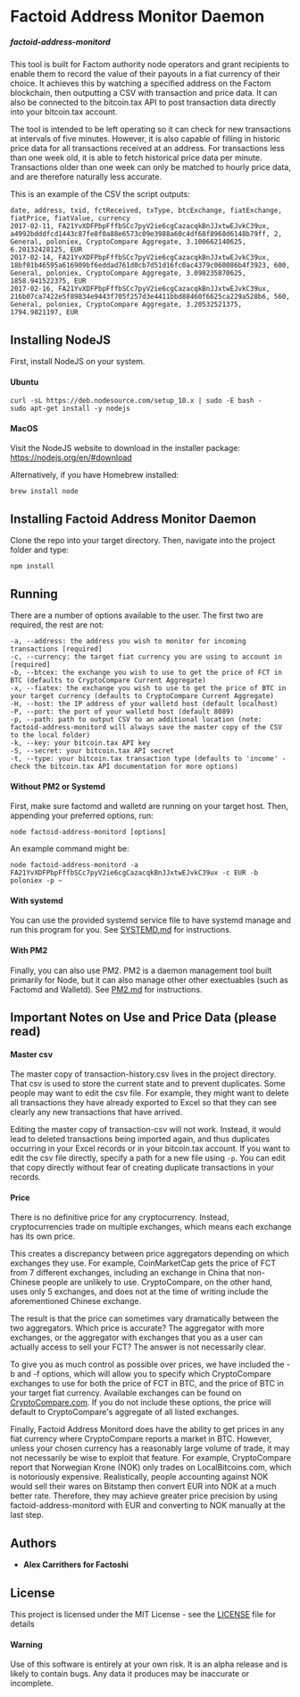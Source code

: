 # Factoid Address Monitor Daemon

##### factoid-address-monitord

This tool is built for Factom authority node operators and grant recipients to
enable them to record the value of their payouts in a fiat currency of their
choice. It achieves this by watching a specified address on the Factom
blockchain, then outputting a CSV with transaction and price data. It can also
be connected to the bitcoin.tax API to post transaction data directly into your
bitcoin.tax account.

The tool is intended to be left operating so it can check for new transactions
at intervals of five minutes. However, it is also capable of filling in
historic price data for all transactions received at an address. For
transactions less than one week old, it is able to fetch historical price data
per minute. Transactions older than one week can only be matched to hourly
price data, and are therefore naturally less accurate.

This is an example of the CSV the script outputs:

```
date, address, txid, fctReceived, txType, btcExchange, fiatExchange, fiatPrice, fiatValue, currency
2017-02-11, FA21YvXDFPbpFffbSCc7pyV2ie6cgCazacqkBnJJxtwEJvkC39ux, a4992bdddfcd1443c87fe8f0a88e6573c09e3988a60c4df68f8968d6148b79ff, 2, General, poloniex, CryptoCompare Aggregate, 3.100662140625, 6.20132428125, EUR
2017-02-14, FA21YvXDFPbpFffbSCc7pyV2ie6cgCazacqkBnJJxtwEJvkC39ux, 18bf01b46595a616909bf6eddad761d0cb7d51d16fc0ac4379c060086b4f3923, 600, General, poloniex, CryptoCompare Aggregate, 3.098235870625, 1858.941522375, EUR
2017-02-16, FA21YvXDFPbpFffbSCc7pyV2ie6cgCazacqkBnJJxtwEJvkC39ux, 216b07ca7422e5f89834e9443f705f257d3e4411bbd88460f6625ca229a528b6, 560, General, poloniex, CryptoCompare Aggregate, 3.20532521375, 1794.9821197, EUR
```

## Installing NodeJS

First, install NodeJS on your system.

#### Ubuntu

```
curl -sL https://deb.nodesource.com/setup_10.x | sudo -E bash -
sudo apt-get install -y nodejs
```

#### MacOS

Visit the NodeJS website to download in the installer package:
https://nodejs.org/en/#download

Alternatively, if you have Homebrew installed:

```
brew install node
```

## Installing Factoid Address Monitor Daemon

Clone the repo into your target directory. Then, navigate into the project
folder and type:

```
npm install
```

## Running

There are a number of options available to the user. The first two are
required, the rest are not:

```
-a, --address: the address you wish to monitor for incoming transactions [required]
-c, --currency: the target fiat currency you are using to account in [required]
-b, --btcex: the exchange you wish to use to get the price of FCT in BTC (defaults to CryptoCompare Current Aggregate)
-x, --fiatex: the exchange you wish to use to get the price of BTC in your target currency (defaults to CryptoCompare Current Aggregate)
-H, --host: the IP address of your walletd host (default localhost)
-P, --port: the port of your walletd host (default 8089)
-p, --path: path to output CSV to an additional location (note: factoid-address-monitord will always save the master copy of the CSV to the local folder)
-k, --key: your bitcoin.tax API key
-S, --secret: your bitcoin.tax API secret
-t, --type: your bitcoin.tax transaction type (defaults to 'income' - check the bitcoin.tax API documentation for more options)
```

#### Without PM2 or Systemd

First, make sure factomd and walletd are running on your target host. Then,
appending your preferred options, run:

```
node factoid-address-monitord [options]
```

An example command might be:

```
node factoid-address-monitord -a FA21YvXDFPbpFffbSCc7pyV2ie6cgCazacqkBnJJxtwEJvkC39ux -c EUR -b poloniex -p ~
```

#### With systemd

You can use the provided systemd service file to have systemd
manage and run this program for you. See [SYSTEMD.md](SYSTEMD.md) for instructions.

#### With PM2

Finally, you can also use PM2. PM2 is a daemon management tool built primarily for Node, but it can also manage other other exectuables (such as Factomd and Walletd). See [PM2.md](PM2.md) for instructions.

## Important Notes on Use and Price Data (please read)

#### Master csv

The master copy of transaction-history.csv lives in the project directory. That
csv is used to store the current state and to prevent duplicates. Some people
may want to edit the csv file. For example, they might want to delete all
transactions they have already exported to Excel so that they can see clearly
any new transactions that have arrived.

Editing the master copy of transaction-csv will not work. Instead, it would
lead to deleted transactions being imported again, and thus duplicates
occurring in your Excel records or in your bitcoin.tax account. If you want to
edit the csv file directly, specify a path for a new file using `-p`. You can
edit that copy directly without fear of creating duplicate transactions in your
records.

#### Price

There is no definitive price for any cryptocurrency. Instead, cryptocurrencies
trade on multiple exchanges, which means each exchange has its own price.

This creates a discrepancy between price aggregators depending on which
exchanges they use. For example, CoinMarketCap gets the price of FCT from 7
different exchanges, including an exchange in China that non-Chinese people are
unlikely to use. CryptoCompare, on the other hand, uses only 5 exchanges, and
does not at the time of writing include the aforementioned Chinese exchange.

The result is that the price can sometimes vary dramatically between the two
aggregators. Which price is accurate? The aggregator with more exchanges, or
the aggregator with exchanges that you as a user can actually access to sell
your FCT? The answer is not necessarily clear.

To give you as much control as possible over prices, we have included the -b
and -f options, which will allow you to specify which CryptoCompare exchanges
to use for both the price of FCT in BTC, and the price of BTC in your target
fiat currency. Available exchanges can be found on
[CryptoCompare.com](https://www.cryptocompare.com/). If you do not include
these options, the price will default to CryptoCompare's aggregate of all
listed exchanges.

Finally, Factoid Address Monitord does have the ability to get prices in any fiat currency
where CryptoCompare reports a market in BTC. However, unless your chosen
currency has a reasonably large volume of trade, it may not necessarily be wise
to exploit that feature. For example, CryptoCompare report that Norwegian Krone
(NOK) only trades on LocalBitcoins.com, which is notoriously expensive.
Realistically, people accounting against NOK would sell their wares on Bitstamp
then convert EUR into NOK at a much better rate. Therefore, they may achieve
greater price precision by using factoid-address-monitord with EUR and
converting to NOK manually at the last step.

## Authors

-   **Alex Carrithers for Factoshi**

## License

This project is licensed under the MIT License - see the [LICENSE](LICENSE)
file for details

#### Warning

Use of this software is entirely at your own risk. It is an alpha release and
is likely to contain bugs. Any data it produces may be inaccurate or
incomplete.
